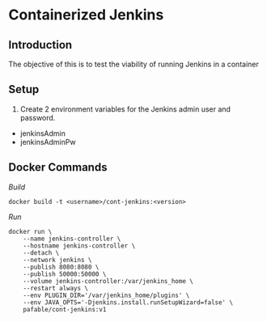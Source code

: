 # Containerized Jenkins

## Introduction
The objective of this is to test the viability of running Jenkins in a container

## Setup
1. Create 2 environment variables for the Jenkins admin user and password.
- jenkinsAdmin
- jenkinsAdminPw

## Docker Commands
*Build*
```
docker build -t <username>/cont-jenkins:<version>
```

*Run*
```
docker run \
	--name jenkins-controller \
	--hostname jenkins-controller \
	--detach \
	--network jenkins \
	--publish 8080:8080 \
	--publish 50000:50000 \
	--volume jenkins-controller:/var/jenkins_home \
	--restart always \
	--env PLUGIN_DIR='/var/jenkins_home/plugins' \
	--env JAVA_OPTS='-Djenkins.install.runSetupWizard=false' \
	pafable/cont-jenkins:v1
```
